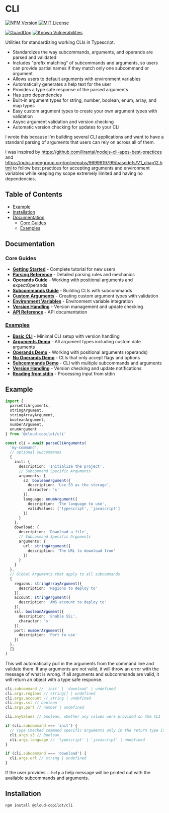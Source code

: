 # CLI

[![NPM Version](https://img.shields.io/npm/v/@cloud-copilot/cli.svg?logo=nodedotjs)](https://www.npmjs.com/package/@cloud-copilot/cli) [![MIT License](https://img.shields.io/github/license/cloud-copilot/cli)](LICENSE.txt)

[![GuardDog](https://github.com/cloud-copilot/cli/actions/workflows/guarddog.yml/badge.svg)](https://github.com/cloud-copilot/cli/actions/workflows/guarddog.yml) [![Known Vulnerabilities](https://snyk.io/test/github/cloud-copilot/cli/badge.svg?targetFile=package.json&style=flat-square)](https://snyk.io/test/github/cloud-copilot/cli?targetFile=package.json)

Utilities for standardizing working CLIs in Typescript.

- Standardizes the way subcommands, arguments, and operands are parsed and validated
- Includes "prefix matching" of subcommands and arguments, so users can provide partial names if they match only one subcommand or argument
- Allows users to default arguments with environment variables
- Automatically generates a help text for the user
- Provides a type safe response of the parsed arguments
- Has zero dependencies
- Built-in argument types for string, number, boolean, enum, array, and map types
- Easy custom argument types to create your own argument types with validation
- Async argument validation and version checking
- Automatic version checking for updates to your CLI

I wrote this because I'm building several CLI applications and want to have a standard parsing of arguments that users can rely on across all of them.

I was inspired by https://github.com/lirantal/nodejs-cli-apps-best-practices and https://pubs.opengroup.org/onlinepubs/9699919799/basedefs/V1_chap12.html to follow best practices for accepting arguments and environment variables while keeping my scope extremely limited and having no dependencies.

## Table of Contents

- [Example](#example)
- [Installation](#installation)
- [Documentation](#documentation)
  - [Core Guides](#core-guides)
  - [Examples](#examples)

## Documentation

### Core Guides

- **[Getting Started](docs/GettingStarted.md)** - Complete tutorial for new users
- **[Parsing Reference](docs/ParsingReference.md)** - Detailed parsing rules and mechanics
- **[Operands Guide](docs/OperandsGuide.md)** - Working with positional arguments and expectOperands
- **[Subcommands Guide](docs/SubcommandsGuide.md)** - Building CLIs with subcommands
- **[Custom Arguments](docs/CustomArguments.md)** - Creating custom argument types with validation
- **[Environment Variables](docs/EnvironmentVariables.md)** - Environment variable integration
- **[Version Handling](docs/VersionHandling.md)** - Version management and update checking
- **[API Reference](docs/APIReference.md)** - API documentation

### [Examples](src/demo/README.md)

- **[Basic CLI](src/demo/basic.ts)** - Minimal CLI setup with version handling
- **[Arguments Demo](src/demo/arguments.ts)** - All argument types including custom date arguments
- **[Operands Demo](src/demo/operands.ts)** - Working with positional arguments (operands)
- **[No Operands Demo](src/demo/noOperands.ts)** - CLIs that only accept flags and options
- **[Subcommands Demo](src/demo/subcommands.ts)** - CLI with multiple subcommands and arguments
- **[Version Handling](src/demo/version.ts)** - Version checking and update notifications
- **[Reading from stdin](src/demo/stdin.ts)** - Processing input from stdin

## Example

```typescript
import {
  parseCliArguments,
  stringArgument,
  stringArrayArgument,
  booleanArgument,
  numberArgument,
  enumArgument
} from '@cloud-copilot/cli'

const cli = await parseCliArguments(
  'my-command',
  // optional subcommands
  {
    init: {
      description: 'Initialize the project',
      // Subcommand Specific Arguments
      arguments: {
        s3: booleanArgument({
          description: 'Use S3 as the storage',
          character: 's'
        }),
        language: enumArgument({
          description: 'The language to use',
          validValues: ['typescript', 'javascript']
        })
      }
    },
    download: {
      description: 'Download a file',
      // Subcommand Specific Arguments
      arguments: {
        url: stringArgument({
          description: 'The URL to download from'
        })
      }
    }
  },
  // Global Arguments that apply to all subcommands
  {
    regions: stringArrayArgument({
      description: 'Regions to deploy to'
    }),
    account: stringArgument({
      description: 'AWS account to deploy to'
    }),
    ssl: booleanArgument({
      description: 'Enable SSL',
      character: 's'
    }),
    port: numberArgument({
      description: 'Port to use'
    })
  },
  {}
)
```

This will automatically pull in the arguments from the command line and validate them. If any arguments are not valid, it will throw an error with the message of what is wrong. If all arguments and subcommands are valid, it will return an object with a type safe response.

```typescript
cli.subcommand // 'init' | 'download' | undefined
cli.args.regions // string[] | undefined
cli.args.account // string | undefined
cli.args.ssl // boolean
cli.args.port // number | undefined

cli.anyValues // boolean, whether any values were provided on the CLI

if (cli.subcommand === 'init') {
  // Type Checked command specific arguments only in the return type if the subcommand is selected
  cli.args.s3 // boolean
  cli.args.language // 'typescript' | 'javascript' | undefined
}

if (cli.subcommand === 'download') {
  cli.args.url // string | undefined
}
```

If the user provides `--help` a help message will be printed out with the available subcommands and arguments.

## Installation

```bash
npm install @cloud-copilot/cli
```
